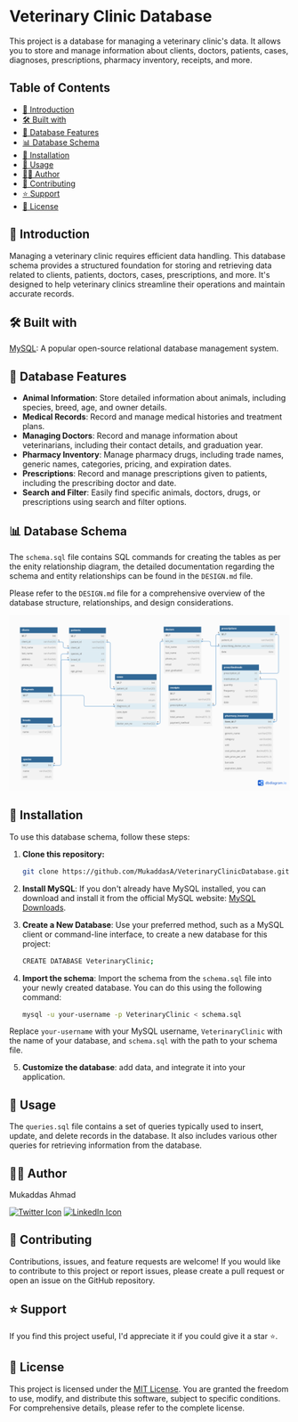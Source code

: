 # Veterinary Clinic Database

This project is a database for managing a veterinary clinic's data. It allows you to store and manage information about clients, doctors, patients, cases, diagnoses, prescriptions, pharmacy inventory, receipts, and more.

## Table of Contents

- [📜 Introduction](#introduction)
- [🛠️ Built with](#built-with)
- [🧰 Database Features](#database-features)
- [📊 Database Schema](#database-schema)
- [🚀 Installation](#installation)
- [📝 Usage](#usage)
- [👨‍💼 Author](#author)
- [🤝 Contributing](#contributing)
- [⭐️ Support](#support)
- [📄 License](#license)


  
## 📜 Introduction

Managing a veterinary clinic requires efficient data handling. This database schema provides a structured foundation for storing and retrieving data related to clients, patients, doctors, cases, prescriptions, and more. It's designed to help veterinary clinics streamline their operations and maintain accurate records.

## 🛠️ Built with

[MySQL](https://www.mysql.com/): A popular open-source relational database management system.

## 🧰 Database Features

- **Animal Information**: Store detailed information about animals, including species, breed, age, and owner details.
- **Medical Records**: Record and manage medical histories and treatment plans.
- **Managing Doctors**: Record and manage information about veterinarians, including their contact details, and graduation year.
- **Pharmacy Inventory**: Manage pharmacy drugs, including trade names, generic names, categories, pricing, and expiration dates.
- **Prescriptions**: Record and manage prescriptions given to patients, including the prescribing doctor and date.
- **Search and Filter**: Easily find specific animals, doctors, drugs, or prescriptions using search and filter options.

## 📊 Database Schema

The `schema.sql` file contains SQL commands for creating the tables as per the enity relationship diagram, the detailed documentation regarding the schema and entity relationships can be found in the `DESIGN.md` file.

Please refer to the `DESIGN.md` file for a comprehensive overview of the database structure, relationships, and design considerations.


  ![veterinaryclinicdb](https://github.com/MukaddasA/VeterinaryClinicDatabase/blob/main/img/veterinaryclinicdb.png)


## 🚀 Installation

To use this database schema, follow these steps:

1. **Clone this repository:**

   ```sh
   git clone https://github.com/MukaddasA/VeterinaryClinicDatabase.git

2. **Install MySQL**: If you don't already have MySQL installed, you can download and install it from the official MySQL website: [MySQL Downloads](https://dev.mysql.com/downloads/).

3. **Create a New Database**: Use your preferred method, such as a MySQL client or command-line interface, to create a new database for this project:

   ```sh
   CREATE DATABASE VeterinaryClinic;

4. **Import the schema**: Import the schema from the `schema.sql` file into your newly created database. You can do this using the following command:

   ```bash
   mysql -u your-username -p VeterinaryClinic < schema.sql
   
  Replace `your-username` with your MySQL username, `VeterinaryClinic` with the name of your database, and `schema.sql` with the path to your schema file.


5. **Customize the database**: add data, and integrate it into your application.

## 📝 Usage

The `queries.sql` file contains a set of queries typically used to insert, update, and delete records in the database. It also includes various other queries for retrieving information from the database.

## 👨‍💼 Author

Mukaddas Ahmad

[![Twitter Icon](https://img.shields.io/badge/Twitter-%40ahmaerd-blue)](https://twitter.com/ahmaerd)
[![LinkedIn Icon](https://img.shields.io/badge/LinkedIn-%20-%230077B5)](https://www.linkedin.com/in/mukaddas-ahmad-08236910a/)

## 🤝 Contributing

Contributions, issues, and feature requests are welcome! If you would like to contribute to this project or report issues, please create a pull request or open an issue on the GitHub repository.

## ⭐️ Support

If you find this project useful, I'd appreciate it if you could give it a star ⭐.

## 📄 License

This project is licensed under the [MIT License](https://github.com/MukaddasA/VeterinaryClinicDatabase/blob/main/LICENSE). You are granted the freedom to use, modify, and distribute this software, subject to specific conditions. For comprehensive details, please refer to the complete license.

